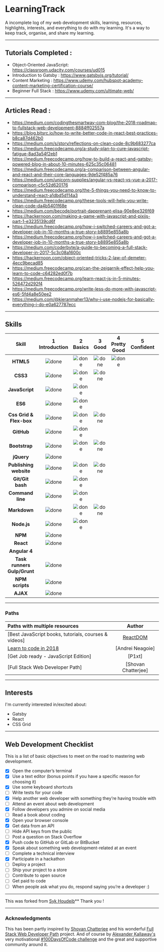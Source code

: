 # LearningTrack

A incomplete log of my web development skills, learning, resources, highlights, interests, and everything to do with my learning. It's a way to keep track, organise, and share my learning.

----
## Tutorials Completed :
+ Object-Oriented JavaScript: https://classroom.udacity.com/courses/ud015
+ Introduction to Gatsby : https://www.gatsbyjs.org/tutorial/
+ Content Marketing : https://www.udemy.com/hubspot-academy-content-marketing-certification-course/
+ Beginner Full Stack : https://www.udemy.com/ultimate-web/

----

## Articles Read :
+ https://medium.com/codingthesmartway-com-blog/the-2018-roadmap-to-fullstack-web-development-8884ff02557a
+ https://blog.bitsrc.io/how-to-write-better-code-in-react-best-practices-b8ca87d462b0
+ https://medium.com/s/story/reflections-on-clean-code-8c9b683277ca
+ https://medium.freecodecamp.org/a-study-plan-to-cure-javascript-fatigue-8ad3a54f2eb1
+ https://medium.freecodecamp.org/how-to-build-a-react-and-gatsby-powered-blog-in-about-10-minutes-625c35c06481
+ https://medium.freecodecamp.org/a-comparison-between-angular-and-react-and-their-core-languages-9de52f485a76
+ https://medium.com/unicorn-supplies/angular-vs-react-vs-vue-a-2017-comparison-c5c52d620176
+ https://medium.freecodecamp.org/the-5-things-you-need-to-know-to-understand-react-a1dbd5d114a3
+ https://medium.freecodecamp.org/these-tools-will-help-you-write-clean-code-da4b5401f68e
+ https://medium.com/becode/portrait-dapprenant-elisa-90e8ee326f69
+ https://hackernoon.com/making-a-game-with-javascript-and-pixijs-part-1-e3235139cd6f
+ https://medium.freecodecamp.org/how-i-switched-careers-and-got-a-developer-job-in-10-months-a-true-story-b8895e855a8b
+ https://medium.freecodecamp.org/how-i-switched-careers-and-got-a-developer-job-in-10-months-a-true-story-b8895e855a8b
+ https://medium.com/coderbyte/a-guide-to-becoming-a-full-stack-developer-in-2017-5c3c08a1600c
+ https://hackernoon.com/object-oriented-tricks-2-law-of-demeter-4ecc9becad85
+ https://medium.freecodecamp.org/can-the-zeigarnik-effect-help-you-learn-to-code-c64282ed0f7b
+ https://medium.freecodecamp.org/learn-react-js-in-5-minutes-526472d292f4
+ https://medium.freecodecamp.org/write-less-do-more-with-javascript-es6-5fd4a8e50ee2
+ https://medium.com/@kieranmaher13/why-i-use-nodejs-for-basically-everything-i-do-e0a627787ecc

----

## Skills

[done]: https://user-images.githubusercontent.com/29199184/32275438-8385f5c0-bf0b-11e7-9406-42265f71e2bd.png "Done"

|               Skill              | 1<br>Introduction | 2<br>Basics   | 3<br>Good     | 4<br>Pretty Good | 5<br>Confident | 6<br>Awesome    |
|:--------------------------------:|:-----------------:|:-------------:|:-------------:|:----------------:|:--------------:|:---------------:|
|**HTML5**                         | ![done][done]     | ![done][done] | ![done][done] | ![done][done]    |                |                 |
|**CSS3**                          | ![done][done]     | ![done][done] | ![done][done] |                  |                |                 |
|**JavaScript**                    | ![done][done]     | ![done][done] |               |                  |                |                 |
|**ES6**                           | ![done][done]     | ![done][done] |               |                  |                |                 |
|**Css Grid & Flex-box**           | ![done][done]     | ![done][done] | ![done][done] |                  |                |                 |
|**GitHub**                        | ![done][done]     | ![done][done] |               |                  |                |                 |
|**Bootstrap**                     | ![done][done]     | ![done][done] | ![done][done] |                  |                |                 |
|**jQuery**                        | ![done][done]     |               |               |                  |                |                 |
|**Publishing website**            | ![done][done]     | ![done][done] | ![done][done] |                  |                |                 |
|**Git/Git bash**                  | ![done][done]     | ![done][done] |               |                  |                |                 |
|**Command line**                  | ![done][done]     | ![done][done] |               |                  |                |                 |
|**Markdown**                      | ![done][done]     | ![done][done] | ![done][done] |                  |                |                 |
|**Node.js**                       | ![done][done]     | ![done][done] |               |                  |                |                 |
|**NPM**                           | ![done][done]     |               |               |                  |                |                 |
|**React**                         | ![done][done]     |               |               |                  |                |                 |
|**Angular 4**                     |                   |               |               |                  |                |                 |
|**Task runners Gulp/Grunt**       | ![done][done]     |               |               |                  |                |                 |
|**NPM scripts**                   | ![done][done]     |               |               |                  |                |                 |
|**AJAX**                          | ![done][done]     |               |               |                  |                |          .      |

----

[//]: # (Reference links to courses)


[JavaScript and React for Developers]: https://www.udemy.com/js-and-react-for-devs/
[You Don't know JavaScript]: https://github.com/getify/You-Dont-Know-JS
[Learn Enough Command Line to Be Dangerous]: https://www.learnenough.com/command-line-tutorial
[The Web Developer Bootcamp - Back End]: https://www.udemy.com/the-web-developer-bootcamp
[JavaScript30]: https://javascript30.com/
[Eloquent JavaScript]: http://eloquentjavascript.net/
[Learn CSS Grid]: https://scrimba.com/g/gR8PTE
[The Beginner's Guide to Reactjs]: https://egghead.io/courses/the-beginner-s-guide-to-reactjs

[//]: # (Reference links to tutors)

[Cassidy Williams]: https://twitter.com/cassidoo
[Christina Truong]: https://twitter.com/christinatruong
[Lynda.com]: https://www.lynda.com
[Ray Villalobos]: https://twitter.com/planetoftheweb
[Michael Hartl]: https://twitter.com/mhartl
[Free Code Camp]: https://www.freecodecamp.org
[Udemy]: https://www.udemy.com
[Udacity]: https://www.udacity.com
[Wes Bos]: https://twitter.com/wesbos
[Marijn Haverbeke]: https://twitter.com/MarijnJH
[Per Harald Borgen]: https://twitter.com/perborgen
[Scrimba]: https://scrimba.com/
[Kent C Dodds]: https://egghead.io/instructors/kentcdodds
[egghead.io]: https://egghead.io/

### Paths

| Paths with multiple resources                             |            Author            |
|:----------------------------------------------------------|:----------------------------:|
| [Best JavaScript books, tutorials, courses & videos]      | [ReactDOM]                   |
| [Learn to code in 2018]                                   | [Andrei Neagoie]             |
| [Get Job ready - JavaScript Edition]                      | [P1xt]                       |
| [Full Stack Web Developer Path]                           | [Shovan Chatterjee]          |

[//]: # (Reference links to paths)

[Learn to code in 2018]: https://hackernoon.com/learn-to-code-in-2018-get-hired-and-have-fun-along-the-way-b338247eed6a

[//]: # (Reference links to authors)
[ReactDOM]: https://reactdom.com


----

## Interests

I'm currently interested in/excited about:

+ Gatsby
+ React
+ CSS Grid

----

## Web Development Checklist

This is a list of basic objectives to meet on the road to mastering web development.


* [x] Open the computer’s terminal
* [x] Use a text editor (bonus points if you have a specific reason for choosing it)
* [x] Use some keyboard shortcuts
* [ ] Write tests for your code
* [x] Help another web developer with something they’re having trouble with
* [ ] Attend an event about web development
* [x] Follow developers you admire on social media
* [ ] Read a book about coding
* [x] Open your browser console
* [x] Get data from an API
* [ ] Hide API keys from the public
* [ ] Post a question on Stack Overflow
* [x] Push code to GitHub or GitLab or BitBucket
* [x] Speak about something web development-related at an event
* [ ] Complete a technical interview
* [x] Participate in a hackathon
* [ ] Deploy a project
* [ ] Ship your project to a store
* [ ] Contribute to open source
* [ ] Get paid to code
* [ ] When people ask what you do, respond saying you’re a developer :)

----

This was forked from [Syk Houdeib](https://syknapse.github.io/Syk-Houdeib/#contact "My contact section | Portfolio")**
Thank you !

----

### Acknowledgments

This has been partly inspired by [Shovan Chatterjee](https://twitter.com/shovan_ch) and his wonderful [Full Stack Web Developer Path](https://github.com/shovanch/fullstack-web-developer-path) project. And of course by [Alexander Kallaway's](https://twitter.com/ka11away) very motivational [#100DaysOfCode challenge](https://github.com/Kallaway/100-days-of-code) and the great and supportive community around it.
